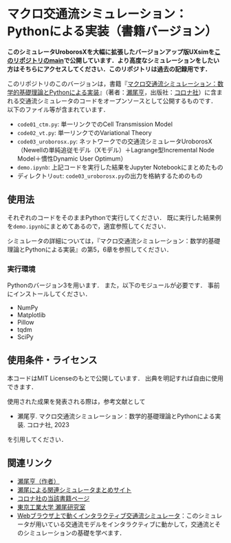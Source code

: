 # マクロ交通流シミュレーション：Pythonによる実装（書籍バージョン）

**このシミュレータUroborosXを大幅に拡張したバージョンアップ版UXsimを[このリポジトリのmain](https://github.com/toruseo/UXsim/tree/main)で公開しています．より高度なシミュレーションをしたい方はそちらにアクセスしてください．このリポジトリは過去の記録用です．**

このリポジトリのこのバージョンは，書籍『[マクロ交通流シミュレーション：数学的基礎理論とPythonによる実装](https://www.coronasha.co.jp/np/isbn/9784339052794/)』（著者：[瀬尾亨](https://toruseo.jp/)，出版社：[コロナ社](https://www.coronasha.co.jp/)）に含まれる交通流シミュレータのコードをオープンソースとして公開するものです．
以下のファイル等が含まれています．

- `code01_ctm.py`: 単一リンクでのCell Transmission Model
- `code02_vt.py`: 単一リンクでのVariational Theory
- `code03_uroborosx.py`: ネットワークでの交通流シミュレータUroborosX（Newellの単純追従モデル（Xモデル）＋Lagrange型Incremental Node Model＋慣性Dynamic User Optimum）
- `demo.ipynb`: 上記コードを実行した結果をJupyter Notebookにまとめたもの
- ディレクトリ`out`: `code03_uroborosx.py`の出力を格納するためのもの


## 使用法

それぞれのコードをそのままPythonで実行してください．
既に実行した結果例を`demo.ipynb`にまとめてあるので，適宜参照してください．

シミュレータの詳細については，『マクロ交通流シミュレーション：数学的基礎理論とPythonによる実装』の第5，6章を参照してください．

### 実行環境

Pythonのバージョン3を用います．
また，以下のモジュールが必要です．
事前にインストールしてください．

- NumPy
- Matplotlib
- Pillow
- tqdm
- SciPy

## 使用条件・ライセンス

本コードはMIT Licenseのもとで公開しています．
出典を明記すれば自由に使用できます．

使用された成果を発表される際は，参考文献として

- 瀬尾亨. マクロ交通流シミュレーション：数学的基礎理論とPythonによる実装. コロナ社, 2023

を引用してください．

## 関連リンク

- [瀬尾亨（作者）](https://toruseo.jp/)
- [瀬尾による関連シミュレータまとめサイト](https://toruseo.jp/uxsim/)
- [コロナ社の当該書籍ページ](https://www.coronasha.co.jp/np/isbn/9784339052794/)
- [東京工業大学 瀬尾研究室](http://seo.cv.ens.titech.ac.jp/)
- [Webブラウザ上で動くインタラクティブ交通流シミュレータ](http://seo.cv.ens.titech.ac.jp/traffic-flow-demo/bottleneck_jp.html)：このシミュレータが用いている交通流モデルをインタラクティブに動かして，交通流とそのシミュレーションの基礎を学べます．
